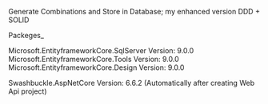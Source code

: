 Generate Combinations and Store in Database; my enhanced version DDD + SOLID

Packeges_

Microsoft.EntityframeworkCore.SqlServer Version: 9.0.0
Microsoft.EntityframeworkCore.Tools Version: 9.0.0 
Microsoft.EntityframeworkCore.Design Version: 9.0.0

Swashbuckle.AspNetCore Version: 6.6.2 (Automatically after creating Web Api project)
